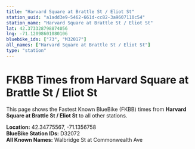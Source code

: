 ```yaml
---
title: "Harvard Square at Brattle St / Eliot St"
station_uuid: "a1add3e9-5462-661d-cc82-3a9607110c54"
station_name: "Harvard Square at Brattle St / Eliot St"
lat: 42.373328798874056
lng: -71.12098601080106
bluebike_ids: ["73", "M32017"]
all_names: ["Harvard Square at Brattle St / Eliot St"]
type: "station"
---
```


# FKBB Times from Harvard Square at Brattle St / Eliot St

This page shows the Fastest Known BlueBike (FKBB) times from **Harvard Square at Brattle St / Eliot St** to all other stations.

**Location:** 42.34775567, -71.1356758  
**BlueBike Station IDs:** D32072  
**All Known Names:** Walbridge St at Commonwealth Ave

